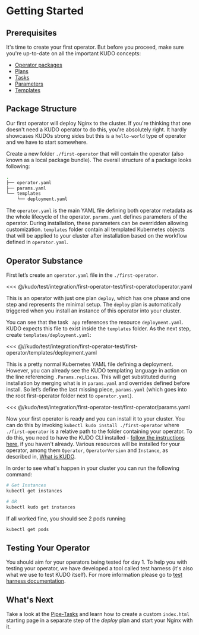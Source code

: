 # Getting Started

## Prerequisites

It's time to create your first operator. But before you proceed, make sure you're up-to-date on all the important KUDO concepts:

* [Operator packages](packages.md)
* [Plans](plans.md)
* [Tasks](tasks.md)
* [Parameters](parameters.md)
* [Templates](templates.md)

## Package Structure

Our first operator will deploy Nginx to the cluster. If you're thinking that one doesn't need a KUDO operator to do this, you're absolutely right. It hardly showcases KUDOs strong sides but this is a `hello-world` type of operator and we have to start somewhere.

Create a new folder `./first-operator` that will contain the operator (also known as a local package bundle). The overall structure of a package looks following:

```bash
.
├── operator.yaml
├── params.yaml
└── templates
    └── deployment.yaml
```

The `operator.yaml` is the main YAML file defining both operator metadata as the whole lifecycle of the operator. `params.yaml` defines parameters of the operator. During installation, these parameters can be overridden allowing customization. `templates` folder contain all templated Kubernetes objects that will be applied to your cluster after installation based on the workflow defined in `operator.yaml`.

## Operator Substance

First let’s create an `operator.yaml` file in the `./first-operator`.

<<< @/kudo/test/integration/first-operator-test/first-operator/operator.yaml

This is an operator with just one plan `deploy`, which has one phase and one step and represents the minimal setup. The `deploy` plan is automatically triggered when you install an instance of this operator into your cluster.

You can see that the task ` app` references the resource `deployment.yaml`. KUDO expects this file to exist inside the `templates` folder. As the next step, create `templates/deployment.yaml`:

<<< @//kudo/test/integration/first-operator-test/first-operator/templates/deployment.yaml

This is a pretty normal Kubernetes YAML file defining a deployment. However, you can already see the KUDO templating language in action on the line referencing `.Params.replicas`. This will get substituted during installation by merging what is in `params.yaml` and overrides defined before install. So let’s define the last missing piece, `params.yaml` (which goes into the root first-operator folder next to `operator.yaml`).

<<< @/kudo/test/integration/first-operator-test/first-operator/params.yaml

Now your first operator is ready and you can install it to your cluster. You can do this by invoking `kubectl kudo install ./first-operator` where `./first-operator` is a relative path to the folder containing your operator. To do this, you need to have the KUDO CLI installed - [follow the instructions here](../cli.md), if you haven't already. Various resources will be installed for your operator, among them `Operator`, `OperatorVersion` and `Instance`, as described in, [What is KUDO](../what-is-kudo.md).

In order to see what's happen in your cluster you can run the following command:

```bash
# Get Instances
kubectl get instances

# OR
kubectl kudo get instances
```

If all worked fine, you should see 2 pods running

```bash
kubectl get pods
```

## Testing Your Operator

You should aim for your operators being tested for day 1. To help you with testing your operator, we have developed a tool called test harness (it's also what we use to test KUDO itself). For more information please go to [test harness documentation](../testing.md).

## What's Next

Take a look at the [Pipe-Tasks](tasks.md#pipe-task) and learn how to create a custom `index.html` starting page in a separate step of the _deploy_ plan and start your Nginx with it.
